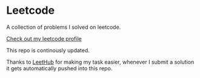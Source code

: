 # Leetcode

A collection of problems I solved on leetcode.

[Check out my leetcode profile](https://leetcode.com/g-savitha/)

This repo is continously updated. 

Thanks to [LeetHub](https://github.com/QasimWani/LeetHub) for making my task easier, whenever I submit a solution it gets automatically pushed into this repo.
